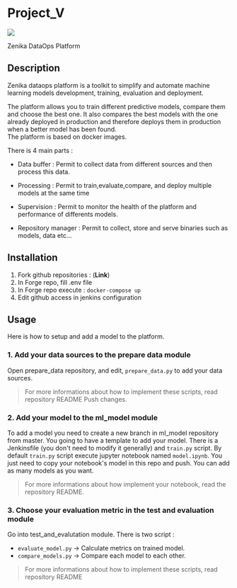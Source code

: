 # Project_V 
![](https://cdn.evbuc.com/images/30344048/190528843891/2/logo.png)

Zenika DataOps Platform

## Description
Zenika dataops platform is a toolkit to simplify and automate machine learning models development, training, evaluation and deployment.

The platform allows you to train different predictive models, compare them and choose the best one. It also compares the best models with the one already deployed in production and therefore deploys them in production when a better model has been found.  
The platform is based on docker images.

There is 4 main parts :

-   Data buffer : Permit to collect data from different sources and then process this data.
    
-   Processing : Permit to train,evaluate,compare, and deploy multiple models at the same time
    
-   Supervision : Permit to monitor the health of the platform and performance of differents models.
    
-   Repository manager : Permit to collect, store and serve binaries such as models, data etc…

## Installation

 1. Fork github repositories : (**Link**)
 2. In Forge repo, fill .env file
 3. In Forge repo execute : ```docker-compose up```
 4. Edit github access in jenkins configuration

## Usage

Here is how to setup and add a model to the platform.

 ### 1.  Add your data sources to the prepare data module
 
Open prepare_data repository, and edit, ```prepare_data.py``` to add your data sources.

> For more informations about how to implement these scripts, read repository README
Push changes.

### 2. Add your model to the ml_model module
To add a model you need to create a new branch in ml_model repository from master.
You going to have a template to add your model. There is a Jenkinsfile (you don't need to modify it generally) and ```train.py``` script. 
By default ```train.py``` script execute jupyter notebook named ```model.ipynb```.
You just need to copy your notebook's model in this repo and push.
You can add as many models as you want.

> For more informations about how implement your notebook, read the
> repository README.

### 3. Choose your evaluation metric in the test and evaluation module

Go into test_and_evalutation module. 
There is two script : 

 - ```evaluate_model.py``` → Calculate metrics on trained model.
- ```compare_models.py``` → Compare each model to each other.

> For more informations about how to implement these scripts, read repository README


